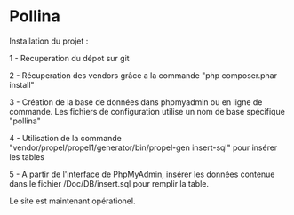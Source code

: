 Pollina
=======

Installation du projet :

1 - Recuperation du dépot sur git

2 - Récuperation des vendors grâce a la commande "php composer.phar install"

3 - Création de la base de données dans phpmyadmin ou en ligne de commande. Les fichiers de configuration utilise un nom de base spécifique "pollina"

4 - Utilisation de la commande "vendor/propel/propel1/generator/bin/propel-gen insert-sql" pour insérer les tables

5 - A partir de l'interface de PhpMyAdmin, insérer les données contenue dans le fichier /Doc/DB/insert.sql pour remplir la table.

Le site est maintenant opérationel.